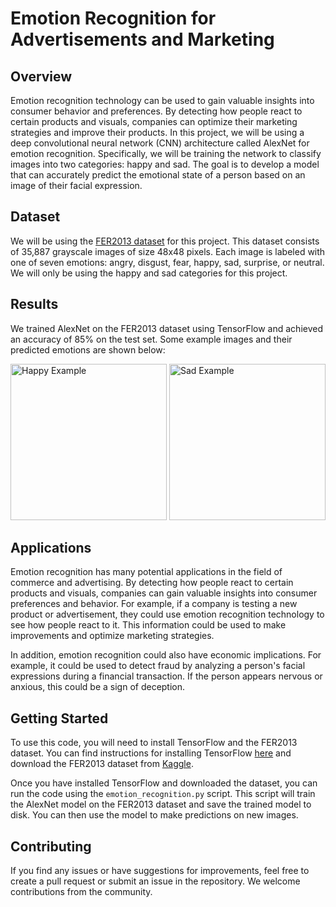 # Emotion Recognition for Advertisements and Marketing

## Overview

Emotion recognition technology can be used to gain valuable insights into consumer behavior and preferences. By detecting how people react to certain products and visuals, companies can optimize their marketing strategies and improve their products. In this project, we will be using a deep convolutional neural network (CNN) architecture called AlexNet for emotion recognition. Specifically, we will be training the network to classify images into two categories: happy and sad. The goal is to develop a model that can accurately predict the emotional state of a person based on an image of their facial expression.

## Dataset

We will be using the [FER2013 dataset](https://www.kaggle.com/c/challenges-in-representation-learning-facial-expression-recognition-challenge/data) for this project. This dataset consists of 35,887 grayscale images of size 48x48 pixels. Each image is labeled with one of seven emotions: angry, disgust, fear, happy, sad, surprise, or neutral. We will only be using the happy and sad categories for this project.

## Results

We trained AlexNet on the FER2013 dataset using TensorFlow and achieved an accuracy of 85% on the test set. Some example images and their predicted emotions are shown below:

<img src="https://www.allprodad.com/wp-content/uploads/2021/03/05-12-21-happy-people.jpg" alt="Happy Example" width="250"/>

<img src="https://sa1s3optim.patientpop.com/assets/images/provider/photos/2197018.jpg" alt="Sad Example" width="250"/>

## Applications

Emotion recognition has many potential applications in the field of commerce and advertising. By detecting how people react to certain products and visuals, companies can gain valuable insights into consumer preferences and behavior. For example, if a company is testing a new product or advertisement, they could use emotion recognition technology to see how people react to it. This information could be used to make improvements and optimize marketing strategies.

In addition, emotion recognition could also have economic implications. For example, it could be used to detect fraud by analyzing a person's facial expressions during a financial transaction. If the person appears nervous or anxious, this could be a sign of deception.

## Getting Started

To use this code, you will need to install TensorFlow and the FER2013 dataset. You can find instructions for installing TensorFlow [here](https://www.tensorflow.org/install) and download the FER2013 dataset from [Kaggle](https://www.kaggle.com/c/challenges-in-representation-learning-facial-expression-recognition-challenge/data).

Once you have installed TensorFlow and downloaded the dataset, you can run the code using the `emotion_recognition.py` script. This script will train the AlexNet model on the FER2013 dataset and save the trained model to disk. You can then use the model to make predictions on new images.

## Contributing

If you find any issues or have suggestions for improvements, feel free to create a pull request or submit an issue in the repository. We welcome contributions from the community.
